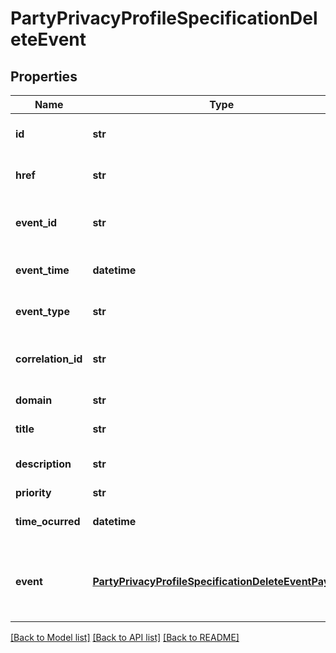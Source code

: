 # PartyPrivacyProfileSpecificationDeleteEvent

## Properties
Name | Type | Description | Notes
------------ | ------------- | ------------- | -------------
**id** | **str** | Identifier of the Process flow | [optional] 
**href** | **str** | Reference of the ProcessFlow | [optional] 
**event_id** | **str** | The identifier of the notification. | [optional] 
**event_time** | **datetime** | Time of the event occurrence. | [optional] 
**event_type** | **str** | The type of the notification. | [optional] 
**correlation_id** | **str** | The correlation id for this event. | [optional] 
**domain** | **str** | The domain of the event. | [optional] 
**title** | **str** | The title of the event. | [optional] 
**description** | **str** | An explnatory of the event. | [optional] 
**priority** | **str** | A priority. | [optional] 
**time_ocurred** | **datetime** | The time the event occured. | [optional] 
**event** | [**PartyPrivacyProfileSpecificationDeleteEventPayload**](PartyPrivacyProfileSpecificationDeleteEventPayload.md) | The event payload linked to the involved resource object | [optional] 

[[Back to Model list]](../README.md#documentation-for-models) [[Back to API list]](../README.md#documentation-for-api-endpoints) [[Back to README]](../README.md)


